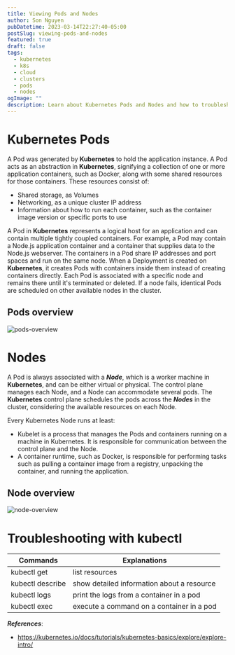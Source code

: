 ```yaml
---
title: Viewing Pods and Nodes
author: Son Nguyen
pubDatetime: 2023-03-14T22:27:40-05:00
postSlug: viewing-pods-and-nodes
featured: true
draft: false
tags:
  - kubernetes
  - k8s
  - cloud
  - clusters
  - pods
  - nodes
ogImage: ""
description: Learn about Kubernetes Pods and Nodes and how to troubleshoot deployed applications
---
```


# Kubernetes Pods

A Pod was generated by **Kubernetes** to hold the application instance. A Pod acts as an abstraction in **Kubernetes**, signifying a collection of one or more application containers, such as Docker, along with some shared resources for those containers. These resources consist of:

- Shared storage, as Volumes
- Networking, as a unique cluster IP address
- Information about how to run each container, such as the container image version or specific ports to use

A Pod in **Kubernetes** represents a logical host for an application and can contain multiple tightly coupled containers. For example, a Pod may contain a Node.js application container and a container that supplies data to the Node.js webserver. The containers in a Pod share IP addresses and port spaces and run on the same node. When a Deployment is created on **Kubernetes**, it creates Pods with containers inside them instead of creating containers directly. Each Pod is associated with a specific node and remains there until it's terminated or deleted. If a node fails, identical Pods are scheduled on other available nodes in the cluster.

## Pods overview

![pods-overview](https://d33wubrfki0l68.cloudfront.net/fe03f68d8ede9815184852ca2a4fd30325e5d15a/98064/docs/tutorials/kubernetes-basics/public/images/module_03_pods.svg "pods-overview")

# Nodes

A Pod is always associated with a **_Node_**, which is a worker machine in **Kubernetes**, and can be either virtual or physical. The control plane manages each Node, and a Node can accommodate several pods. The **Kubernetes** control plane schedules the pods across the **_Nodes_** in the cluster, considering the available resources on each Node.

Every Kubernetes Node runs at least:

- Kubelet is a process that manages the Pods and containers running on a machine in Kubernetes. It is responsible for communication between the control plane and the Node.
- A container runtime, such as Docker, is responsible for performing tasks such as pulling a container image from a registry, unpacking the container, and running the application.

## Node overview

![node-overview](https://d33wubrfki0l68.cloudfront.net/5cb72d407cbe2755e581b6de757e0d81760d5b86/a9df9/docs/tutorials/kubernetes-basics/public/images/module_03_nodes.svg "node-overview")

# Troubleshooting with kubectl

| Commands         | Explanations                               |
| ---------------- | ------------------------------------------ |
| kubectl get      | list resources                             |
| kubectl describe | show detailed information about a resource |
| kubectl logs     | print the logs from a container in a pod   |
| kubectl exec     | execute a command on a container in a pod  |

**_References_**:

- https://kubernetes.io/docs/tutorials/kubernetes-basics/explore/explore-intro/

